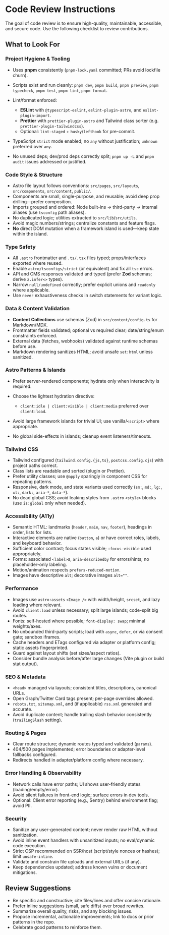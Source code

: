 # Code Review Instructions

The goal of code review is to ensure high-quality, maintainable, accessible, and secure code. Use the following checklist to review contributions.

## What to Look For

### Project Hygiene & Tooling

- Uses **pnpm** consistently (`pnpm-lock.yaml` committed; PRs avoid lockfile churn).
- Scripts exist and run cleanly: `pnpm dev`, `pnpm build`, `pnpm preview`, `pnpm typecheck`, `pnpm test`, `pnpm lint`, `pnpm format`.
- Lint/format enforced:
  - **ESLint** with `@typescript-eslint`, `eslint-plugin-astro`, and `eslint-plugin-import`.
  - **Prettier** with `prettier-plugin-astro` and Tailwind class sorter (e.g. `prettier-plugin-tailwindcss`).
  - Optional: `lint-staged` + `husky`/`lefthook` for pre-commit.

- TypeScript `strict` mode enabled; no `any` without justification; `unknown` preferred over `any`.
- No unused deps; dev/prod deps correctly split; `pnpm up -L` and `pnpm audit` issues addressed or justified.

### Code Style & Structure

- Astro file layout follows conventions: `src/pages`, `src/layouts`, `src/components`, `src/content`, `public/`.
- Components are small, single-purpose, and reusable; avoid deep prop drilling—prefer composition.
- Imports grouped and ordered: Node built-ins → third-party → internal aliases (use `tsconfig` path aliases).
- No duplicated logic; utilities extracted to `src/lib`/`src/utils`.
- Avoid magic numbers/strings; centralize constants and feature flags.
- **No** direct DOM mutation when a framework island is used—keep state within the island.

### Type Safety

- All `.astro` frontmatter and `.ts/.tsx` files typed; props/interfaces exported where reused.
- Enable `astro/tsconfigs/strict` (or equivalent) and fix all `tsc` errors.
- API and CMS responses validated and typed (prefer **Zod** schemas; derive `z.infer<>` types).
- Narrow `null/undefined` correctly; prefer explicit unions and `readonly` where applicable.
- Use `never` exhaustiveness checks in switch statements for variant logic.

### Data & Content Validation

- **Content Collections** use schemas (Zod) in `src/content/config.ts` for Markdown/MDX.
- Frontmatter fields validated; optional vs required clear; date/string/enum constraints enforced.
- External data (fetches, webhooks) validated against runtime schemas before use.
- Markdown rendering sanitizes HTML; avoid unsafe `set:html` unless sanitized.

### Astro Patterns & Islands

- Prefer server-rendered components; hydrate only when interactivity is required.
- Choose the lightest hydration directive:
  - `client:idle | client:visible | client:media` preferred over `client:load`.

- Avoid large framework islands for trivial UI; use vanilla/`<script>` where appropriate.
- No global side-effects in islands; cleanup event listeners/timeouts.

### Tailwind CSS

- Tailwind configured (`tailwind.config.{js,ts}`, `postcss.config.cjs`) with project paths correct.
- Class lists are readable and sorted (plugin or Prettier).
- Prefer utility classes; use `@apply` sparingly in component CSS for repeating patterns.
- Responsive, dark mode, and state variants used correctly (`sm:`, `md:`, `lg:`, `xl:`, `dark:`, `aria-*`, `data-*`).
- No dead global CSS; avoid leaking styles from `.astro` `<style>` blocks (use `is:global` only when needed).

### Accessibility (A11y)

- Semantic HTML: landmarks (`header`, `main`, `nav`, `footer`), headings in order, lists for lists.
- Interactive elements are native (`button`, `a`) or have correct roles, labels, and keyboard behavior.
- Sufficient color contrast; focus states visible; `:focus-visible` used appropriately.
- Forms: associated `<label>`s, `aria-describedby` for errors/hints; no placeholder-only labeling.
- Motion/animation respects `prefers-reduced-motion`.
- Images have descriptive `alt`; decorative images `alt=""`.

### Performance

- Images use `astro:assets` `<Image />` with width/height, `srcset`, and lazy loading where relevant.
- Avoid `client:load` unless necessary; split large islands; code-split big routes.
- Fonts: self-hosted where possible; `font-display: swap`; minimal weights/axes.
- No unbounded third-party scripts; load with `async`, `defer`, or via consent gate; sandbox iframes.
- Cache headers and ETags configured via adapter or platform config; static assets fingerprinted.
- Guard against layout shifts (set sizes/aspect ratios).
- Consider bundle analysis before/after large changes (Vite plugin or build stat output).

### SEO & Metadata

- `<head>` managed via layouts; consistent titles, descriptions, canonical URLs.
- Open Graph/Twitter Card tags present; per-page overrides allowed.
- `robots.txt`, `sitemap.xml`, and (if applicable) `rss.xml` generated and accurate.
- Avoid duplicate content; handle trailing slash behavior consistently (`trailingSlash` setting).

### Routing & Pages

- Clear route structure; dynamic routes typed and validated (`params`).
- 404/500 pages implemented; error boundaries or adapter-level fallbacks configured.
- Redirects handled in adapter/platform config where necessary.

### Error Handling & Observability

- Network calls have error paths; UI shows user-friendly states (loading/empty/error).
- Avoid silent failures in front-end logic; surface errors in dev tools.
- Optional: Client error reporting (e.g., Sentry) behind environment flag; avoid PII.

### Security

- Sanitize any user-generated content; never render raw HTML without sanitization.
- Avoid inline event handlers with unsanitized inputs; no eval/dynamic code execution.
- Strict CSP recommended on SSR/host (script/style nonces or hashes); limit `unsafe-inline`.
- Validate and constrain file uploads and external URLs (if any).
- Keep dependencies updated; address known vulns or document mitigations.

## Review Suggestions

- Be specific and constructive; cite files/lines and offer concise rationale.
- Prefer inline suggestions (small, safe diffs) over broad rewrites.
- Summarize overall quality, risks, and any blocking issues.
- Propose incremental, actionable improvements; link to docs or prior patterns in the repo.
- Celebrate good patterns to reinforce them.

